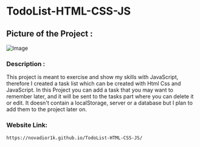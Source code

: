 # TodoList-HTML-CSS-JS

## Picture of the Project : 
  <div> <img src="https://repository-images.githubusercontent.com/577558759/76f461cd-5e4d-4390-8b56-53cd7f8075c9" alt="Image"</div>

### Description : 
  This project is meant to exercise and show my skills with JavaScript, therefore I created a task list which can be created with Html Css and JavaScript.
  In this Project you can add a task that you may want to remember later, and it will be sent to the tasks part where you can delete it or edit. It doesn't
  contain a localStorage, server or a database but I plan to add them to the project later on.
### Website Link: 
    https://novadior1k.github.io/TodoList-HTML-CSS-JS/
